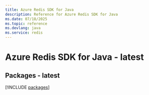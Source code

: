 ```yaml
---
title: Azure Redis SDK for Java
description: Reference for Azure Redis SDK for Java
ms.date: 07/18/2025
ms.topic: reference
ms.devlang: java
ms.service: redis
---
```

# Azure Redis SDK for Java - latest
## Packages - latest
[!INCLUDE [packages](redis-index.md)]